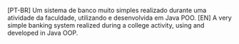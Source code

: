 [PT-BR] Um sistema de banco muito simples realizado durante uma atividade da faculdade, utilizando e desenvolvida em Java POO.
[EN] A very simple banking system realized during a college activity, using and developed in Java OOP.
